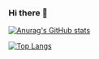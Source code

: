 ### Hi there 👋

[![Anurag's GitHub stats](https://github-readme-stats.vercel.app/api?username=hebohang)](https://github.com/anuraghazra/github-readme-stats)

[![Top Langs](https://github-readme-stats.vercel.app/api/top-langs/?username=hebohang)](https://github.com/anuraghazra/github-readme-stats)

<!--
**hebohang/hebohang** is a ✨ _special_ ✨ repository because its `README.md` (this file) appears on your GitHub profile.

Here are some ideas to get you started:

- 🔭 I’m currently working on ...
- 🌱 I’m currently learning ...
- 👯 I’m looking to collaborate on ...
- 🤔 I’m looking for help with ...
- 💬 Ask me about ...
- 📫 How to reach me: ...
- 😄 Pronouns: ...
- ⚡ Fun fact: ...
-->
